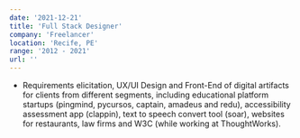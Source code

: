 ```yaml
---
date: '2021-12-21'
title: 'Full Stack Designer'
company: 'Freelancer'
location: 'Recife, PE'
range: '2012 - 2021'
url: ''
---
```


- Requirements elicitation, UX/UI Design and Front-End of digital artifacts for clients from different segments, including educational platform startups (pingmind, pycursos, captain, amadeus and redu), accessibility assessment app (clappin), text to speech convert tool (soar), websites for restaurants, law firms and W3C (while working at ThoughtWorks).
